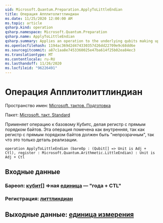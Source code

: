 ```yaml
---
uid: Microsoft.Quantum.Preparation.ApplyToLittleEndian
title: Операция Апплитолиттлиндиан
ms.date: 11/25/2020 12:00:00 AM
ms.topic: article
qsharp.kind: operation
qsharp.namespace: Microsoft.Quantum.Preparation
qsharp.name: ApplyToLittleEndian
qsharp.summary: Applies an operation to the underlying qubits making up a little-endian register. This operation is marked as internal, as a little-endian register is intended to be "opaque," such that this is an implementation detail only.
ms.openlocfilehash: 1194ac369d2d474330357d26dd22709e9c68dd6e
ms.sourcegitcommit: a87c1aa8e7453360025e47ba614f25b02ea84ec3
ms.translationtype: MT
ms.contentlocale: ru-RU
ms.lasthandoff: 11/26/2020
ms.locfileid: "96226491"
---
```

# <a name="applytolittleendian-operation"></a>Операция Апплитолиттлиндиан

Пространство имен: [Microsoft. тактов. Подготовка](xref:Microsoft.Quantum.Preparation)

Пакет: [Microsoft. такт. Standard](https://nuget.org/packages/Microsoft.Quantum.Standard)


Применяет операцию к базовому Кубитс, делая регистр с прямым порядком байтов. Эта операция помечена как внутренняя, так как регистр с прямым порядком байтов должен быть "непрозрачным", так что это только деталь реализации.

```qsharp
operation ApplyToLittleEndian (bareOp : (Qubit[] => Unit is Adj + Ctl), register : Microsoft.Quantum.Arithmetic.LittleEndian) : Unit is Adj + Ctl
```


## <a name="input"></a>Входные данные

### <a name="bareop--qubit--unit--is-adj--ctl"></a>Бареоп: [кубит](xref:microsoft.quantum.lang-ref.qubit)[] =>ная [единица](xref:microsoft.quantum.lang-ref.unit)  — "года + CTL"




### <a name="register--littleendian"></a>Регистрация: [литтлиндиан](xref:Microsoft.Quantum.Arithmetic.LittleEndian)





## <a name="output--unit"></a>Выходные данные: [единица измерения](xref:microsoft.quantum.lang-ref.unit)

